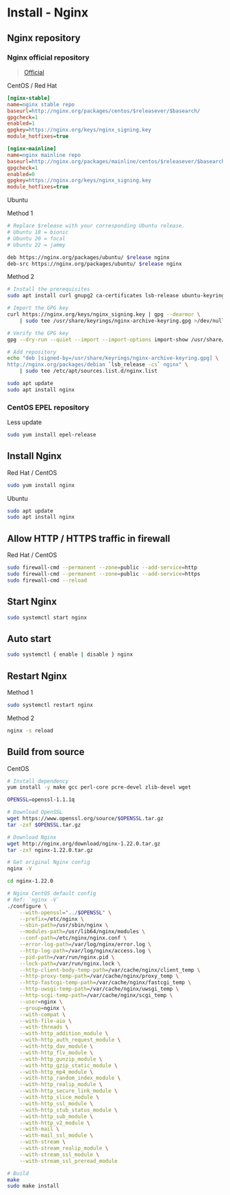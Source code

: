 # Install - Nginx

## Nginx repository

### Nginx official repository

> [Official](http://nginx.org/en/linux_packages.html)

CentOS / Red Hat

```ini file=/etc/yum.repos.d/nginx.repo
[nginx-stable]
name=nginx stable repo
baseurl=http://nginx.org/packages/centos/$releasever/$basearch/
gpgcheck=1
enabled=1
gpgkey=https://nginx.org/keys/nginx_signing.key
module_hotfixes=true

[nginx-mainline]
name=nginx mainline repo
baseurl=http://nginx.org/packages/mainline/centos/$releasever/$basearch/
gpgcheck=1
enabled=0
gpgkey=https://nginx.org/keys/nginx_signing.key
module_hotfixes=true
```

Ubuntu

Method 1

```bash file=/etc/apt/sources.list.d/nginx.list
# Replace $release with your corresponding Ubuntu release.
# Ubuntu 18 = bionic
# Ubuntu 20 = focal
# Ubuntu 22 = jammy

deb https://nginx.org/packages/ubuntu/ $release nginx
deb-src https://nginx.org/packages/ubuntu/ $release nginx
```

Method 2

```bash
# Install the prerequisites
sudo apt install curl gnupg2 ca-certificates lsb-release ubuntu-keyring

# Import the GPG key
curl https://nginx.org/keys/nginx_signing.key | gpg --dearmor \
    | sudo tee /usr/share/keyrings/nginx-archive-keyring.gpg >/dev/null

# Verify the GPG key
gpg --dry-run --quiet --import --import-options import-show /usr/share/keyrings/nginx-archive-keyring.gpg

# Add repository
echo "deb [signed-by=/usr/share/keyrings/nginx-archive-keyring.gpg] \
http://nginx.org/packages/debian `lsb_release -cs` nginx" \
    | sudo tee /etc/apt/sources.list.d/nginx.list

sudo apt update
sudo apt install nginx
```

### CentOS EPEL repository

Less update

```bash
sudo yum install epel-release
```

## Install Nginx

Red Hat / CentOS

```bash
sudo yum install nginx
```

Ubuntu

```bash
sudo apt update
sudo apt install nginx
```

## Allow HTTP / HTTPS traffic in firewall

Red Hat / CentOS

```bash
sudo firewall-cmd --permanent --zone=public --add-service=http
sudo firewall-cmd --permanent --zone=public --add-service=https
sudo firewall-cmd --reload
```

## Start Nginx

```bash
sudo systemctl start nginx
```

## Auto start

```bash
sudo systemctl { enable | disable } nginx
```

## Restart Nginx

Method 1

```bash
sudo systemctl restart nginx
```

Method 2

```bash
nginx -s reload
```

## Build from source

CentOS

```bash
# Install dependency
yum install -y make gcc perl-core pcre-devel zlib-devel wget

OPENSSL=openssl-1.1.1q

# Download OpenSSL
wget https://www.openssl.org/source/$OPENSSL.tar.gz
tar -zxf $OPENSSL.tar.gz

# Download Nginx
wget http://nginx.org/download/nginx-1.22.0.tar.gz
tar -zxf nginx-1.22.0.tar.gz

# Get original Nginx config
nginx -V

cd nginx-1.22.0

# Nginx CentOS default config
# Ref: `nginx -V`
./configure \
    --with-openssl="../$OPENSSL" \
    --prefix=/etc/nginx \
    --sbin-path=/usr/sbin/nginx \
    --modules-path=/usr/lib64/nginx/modules \
    --conf-path=/etc/nginx/nginx.conf \
    --error-log-path=/var/log/nginx/error.log \
    --http-log-path=/var/log/nginx/access.log \
    --pid-path=/var/run/nginx.pid \
    --lock-path=/var/run/nginx.lock \
    --http-client-body-temp-path=/var/cache/nginx/client_temp \
    --http-proxy-temp-path=/var/cache/nginx/proxy_temp \
    --http-fastcgi-temp-path=/var/cache/nginx/fastcgi_temp \
    --http-uwsgi-temp-path=/var/cache/nginx/uwsgi_temp \
    --http-scgi-temp-path=/var/cache/nginx/scgi_temp \
    --user=nginx \
    --group=nginx \
    --with-compat \
    --with-file-aio \
    --with-threads \
    --with-http_addition_module \
    --with-http_auth_request_module \
    --with-http_dav_module \
    --with-http_flv_module \
    --with-http_gunzip_module \
    --with-http_gzip_static_module \
    --with-http_mp4_module \
    --with-http_random_index_module \
    --with-http_realip_module \
    --with-http_secure_link_module \
    --with-http_slice_module \
    --with-http_ssl_module \
    --with-http_stub_status_module \
    --with-http_sub_module \
    --with-http_v2_module \
    --with-mail \
    --with-mail_ssl_module \
    --with-stream \
    --with-stream_realip_module \
    --with-stream_ssl_module \
    --with-stream_ssl_preread_module

# Build
make
sudo make install
```
